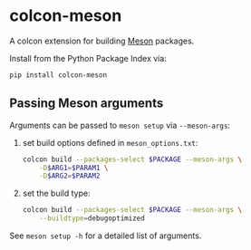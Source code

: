# colcon-meson

A colcon extension for building [Meson](https://mesonbuild.com) packages.

Install from the Python Package Index via:
```sh
pip install colcon-meson
```

## Passing Meson arguments

Arguments can be passed to `meson setup` via `--meson-args`:
1. set build options defined in `meson_options.txt`:
    ```sh
    colcon build --packages-select $PACKAGE --meson-args \
        -D$ARG1=$PARAM1 \
        -D$ARG2=$PARAM2
    ```
2. set the build type:
    ```sh
    colcon build --packages-select $PACKAGE --meson-args \
        --buildtype=debugoptimized
    ```

See `meson setup -h` for a detailed list of arguments.
